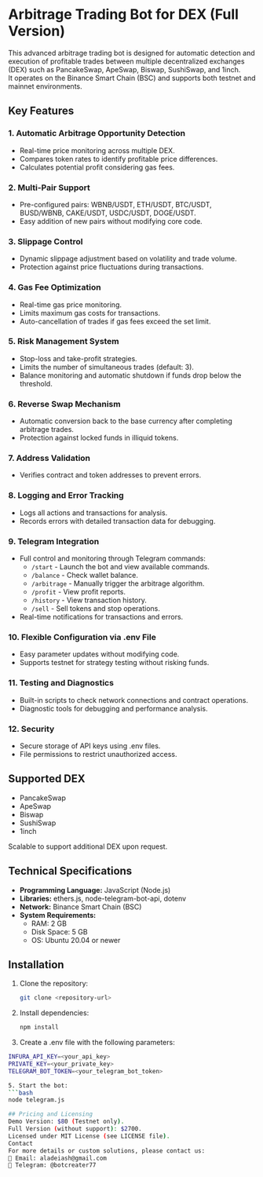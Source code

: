 # Arbitrage Trading Bot for DEX (Full Version)

This advanced arbitrage trading bot is designed for automatic detection and execution of profitable trades between multiple decentralized exchanges (DEX) such as PancakeSwap, ApeSwap, Biswap, SushiSwap, and 1inch.  
It operates on the Binance Smart Chain (BSC) and supports both testnet and mainnet environments.

## Key Features

### 1. Automatic Arbitrage Opportunity Detection
- Real-time price monitoring across multiple DEX.  
- Compares token rates to identify profitable price differences.  
- Calculates potential profit considering gas fees.  

### 2. Multi-Pair Support
- Pre-configured pairs: WBNB/USDT, ETH/USDT, BTC/USDT, BUSD/WBNB, CAKE/USDT, USDC/USDT, DOGE/USDT.  
- Easy addition of new pairs without modifying core code.  

### 3. Slippage Control
- Dynamic slippage adjustment based on volatility and trade volume.  
- Protection against price fluctuations during transactions.  

### 4. Gas Fee Optimization
- Real-time gas price monitoring.  
- Limits maximum gas costs for transactions.  
- Auto-cancellation of trades if gas fees exceed the set limit.  

### 5. Risk Management System
- Stop-loss and take-profit strategies.  
- Limits the number of simultaneous trades (default: 3).  
- Balance monitoring and automatic shutdown if funds drop below the threshold.  

### 6. Reverse Swap Mechanism
- Automatic conversion back to the base currency after completing arbitrage trades.  
- Protection against locked funds in illiquid tokens.  

### 7. Address Validation
- Verifies contract and token addresses to prevent errors.  

### 8. Logging and Error Tracking
- Logs all actions and transactions for analysis.  
- Records errors with detailed transaction data for debugging.  

### 9. Telegram Integration
- Full control and monitoring through Telegram commands:  
  - `/start` - Launch the bot and view available commands.  
  - `/balance` - Check wallet balance.  
  - `/arbitrage` - Manually trigger the arbitrage algorithm.  
  - `/profit` - View profit reports.  
  - `/history` - View transaction history.  
  - `/sell` - Sell tokens and stop operations.  
- Real-time notifications for transactions and errors.  

### 10. Flexible Configuration via .env File
- Easy parameter updates without modifying code.  
- Supports testnet for strategy testing without risking funds.  

### 11. Testing and Diagnostics
- Built-in scripts to check network connections and contract operations.  
- Diagnostic tools for debugging and performance analysis.  

### 12. Security
- Secure storage of API keys using .env files.  
- File permissions to restrict unauthorized access.  

## Supported DEX
- PancakeSwap  
- ApeSwap  
- Biswap  
- SushiSwap  
- 1inch  

Scalable to support additional DEX upon request.  

## Technical Specifications

- **Programming Language:** JavaScript (Node.js)  
- **Libraries:** ethers.js, node-telegram-bot-api, dotenv  
- **Network:** Binance Smart Chain (BSC)  
- **System Requirements:**  
  - RAM: 2 GB  
  - Disk Space: 5 GB  
  - OS: Ubuntu 20.04 or newer  

## Installation

1. Clone the repository:  
   ```bash
   git clone <repository-url>
   
2. Install dependencies:
   ```bash
   npm install

4. Create a .env file with the following parameters:
  ```bash
  INFURA_API_KEY=<your_api_key>
  PRIVATE_KEY=<your_private_key>
  TELEGRAM_BOT_TOKEN=<your_telegram_bot_token>

5. Start the bot:
  ```bash
  node telegram.js

## Pricing and Licensing
Demo Version: $80 (Testnet only).
Full Version (without support): $2700.
Licensed under MIT License (see LICENSE file).
Contact
For more details or custom solutions, please contact us:
📧 Email: aladeiash@gmail.com
📱 Telegram: @botcreater77
